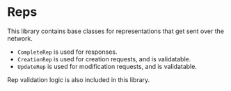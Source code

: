 # Reps

This library contains base classes
for representations that get sent over the network.
- `CompleteRep` is used for responses.
- `CreationRep` is used for creation requests,
    and is validatable.
- `UpdateRep` is used for modification requests,
    and is validatable.

Rep validation logic is also included in this library.
